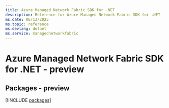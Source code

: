 ```yaml
---
title: Azure Managed Network Fabric SDK for .NET
description: Reference for Azure Managed Network Fabric SDK for .NET
ms.date: 06/13/2025
ms.topic: reference
ms.devlang: dotnet
ms.service: managednetworkfabric
---
```

# Azure Managed Network Fabric SDK for .NET - preview
## Packages - preview
[!INCLUDE [packages](managed-network-fabric-index.md)]